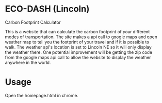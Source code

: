 # ECO-DASH (Lincoln)
Carbon Footprint Calculator

This is a website that can calculate the carbon footprint of your different modes of transportation. The site makes a api call to google maps and open weather map to tell you the footprint of your travel and if it is possible to walk. The weather api's location is set to Lincoln NE so it will only display the weather there. One potential improvement will be getting the zip code from the google maps api call to allow the website to display the weather anywhere in the world.


# Usage

Open the homepage.html in chrome.
